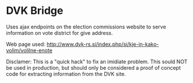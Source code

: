 DVK Bridge
==========

Uses ajax endpoints on the election commissions website to serve information on vote district for give address.

Web page used:
http://www.dvk-rs.si/index.php/si/kje-in-kako-volim/volilne-enote

Disclamer:
This is a "quick hack" to fix an imidiate problem. This sould NOT be used in production, but should only be considered a proof of concept code for extracting information from the DVK site.

